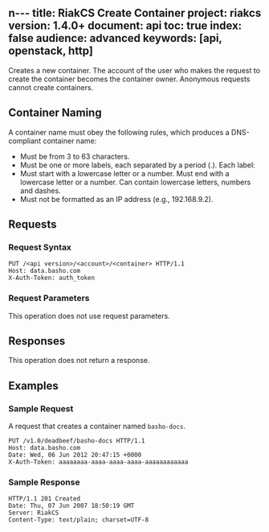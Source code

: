 n---
title: RiakCS Create Container
project: riakcs
version: 1.4.0+
document: api
toc: true
index: false
audience: advanced
keywords: [api, openstack, http]
---

Creates a new container. The account of the user who makes the request
to create the container becomes the container owner. Anonymous
requests cannot create containers.

## Container Naming

A container name must obey the following rules, which produces a
DNS-compliant container name:

* Must be from 3 to 63 characters.
* Must be one or more labels, each separated by a period (.). Each label:
* Must start with a lowercase letter or a number. Must end with a
  lowercase letter or a number. Can contain lowercase letters, numbers
  and dashes.
* Must not be formatted as an IP address (e.g., 192.168.9.2).

## Requests

### Request Syntax

```
PUT /<api version>/<account>/<container> HTTP/1.1
Host: data.basho.com
X-Auth-Token: auth_token
```

### Request Parameters

This operation does not use request parameters.

## Responses

This operation does not return a response.

## Examples

### Sample Request

A request that creates a container named `basho-docs`.

```
PUT /v1.0/deadbeef/basho-docs HTTP/1.1
Host: data.basho.com
Date: Wed, 06 Jun 2012 20:47:15 +0000
X-Auth-Token: aaaaaaaa-aaaa-aaaa-aaaa-aaaaaaaaaaaa
```

### Sample Response

```
HTTP/1.1 201 Created
Date: Thu, 07 Jun 2007 18:50:19 GMT
Server: RiakCS
Content-Type: text/plain; charset=UTF-8
```
